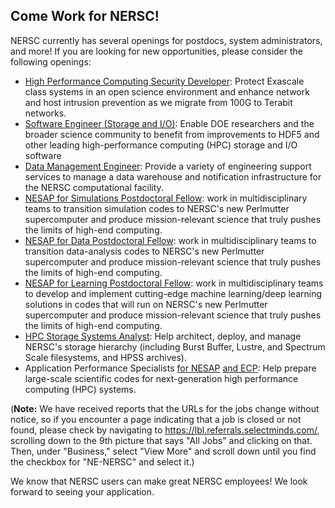## Come Work for NERSC! 

NERSC currently has several openings for postdocs, system administrators, and 
more! If you are looking for new opportunities, please consider the following 
openings:

- [High Performance Computing Security Developer](https://jobs.lbl.gov/jobs/high-performance-computing-security-developer-2295):
Protect Exascale class systems in an open science environment and enhance 
network and host intrusion prevention as we migrate from 100G to Terabit networks.
- [Software Engineer (Storage and I/O)](https://jobs.lbl.gov/jobs/software-engineer-storage-and-i-o-2275):
Enable DOE researchers and the broader science community to benefit from improvements 
to HDF5 and other leading high-performance computing (HPC) storage and I/O software
- [Data Management Engineer](https://jobs.lbl.gov/jobs/data-management-engineer-2129):
Provide a variety of engineering support services to manage a data warehouse and
notification infrastructure for the NERSC computational facility.
- [NESAP for Simulations Postdoctoral Fellow](https://jobs.lbl.gov/jobs/nesap-for-simulations-postdoctoral-fellow-2004):
work in multidisciplinary teams to transition simulation codes to NERSC's new 
Perlmutter supercomputer and produce mission-relevant science that truly pushes 
the limits of high-end computing.
- [NESAP for Data Postdoctoral Fellow](https://jobs.lbl.gov/jobs/nesap-for-data-postdoctoral-fellow-2003):
work in multidisciplinary teams to transition data-analysis codes to NERSC's new
Perlmutter supercomputer and produce mission-relevant science that truly pushes 
the limits of high-end computing.
- [NESAP for Learning Postdoctoral Fellow](https://jobs.lbl.gov/jobs/nesap-for-learning-postdoctoral-fellow-1964):
work in multidisciplinary teams to develop and implement cutting-edge machine 
learning/deep learning solutions in codes that will run on NERSC's new
Perlmutter supercomputer and produce mission-relevant science that truly pushes 
the limits of high-end computing.
- [HPC Storage Systems Analyst](https://jobs.lbl.gov/jobs/hpc-storage-systems-analyst-1851):
Help architect, deploy, and manage NERSC's storage hierarchy (including Burst
Buffer, Lustre, and Spectrum Scale filesystems, and HPSS archives).
- Application Performance Specialists [for NESAP](https://jobs.lbl.gov/jobs/application-performance-consultant-1010) 
[and ECP](https://jobs.lbl.gov/jobs/application-performance-specialist-2312):
Help prepare large-scale scientific codes for next-generation high performance 
computing (HPC) systems.

(**Note:** We have received reports that the URLs for the jobs change without 
notice, so if you encounter a page indicating that a job is closed or not found, 
please check by navigating to <https://lbl.referrals.selectminds.com/>, 
scrolling down to the 9th picture that says "All Jobs" and clicking on that. 
Then, under "Business," select "View More" and scroll down until you find the
checkbox for "NE-NERSC" and select it.)

We know that NERSC users can make great NERSC employees! We look forward to 
seeing your application.

